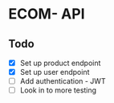 # ECOM- API

## Todo
- [x] Set up product endpoint
- [x] Set up user endpoint
- [ ] Add authentication - JWT
- [ ] Look in to more testing